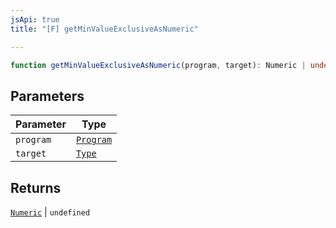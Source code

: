 ```yaml
---
jsApi: true
title: "[F] getMinValueExclusiveAsNumeric"

---
```

```ts
function getMinValueExclusiveAsNumeric(program, target): Numeric | undefined
```

## Parameters

| Parameter | Type |
| ------ | ------ |
| `program` | [`Program`](../interfaces/Program.md) |
| `target` | [`Type`](../type-aliases/Type.md) |

## Returns

[`Numeric`](../interfaces/Numeric.md) \| `undefined`
